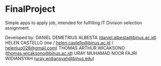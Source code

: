 # FinalProject
Simple apps to apply job, intended for fulfilling IT Division selection assignment.

Developed by:
DANIEL DEMETRIUS ALBESTA (daniel.albesta@binus.ac.id)
HELEN CASTELLO (me / helen.castello@binus.ac.id / helenluo028@gmail.com)
THOMAS ARTHUR WICAKSONO (thomas.wicaksono@binus.ac.id)
URAY MUHAMAD NOOR FAJRI WIDIANSYAH (uray.widiansyah@binus.edu)
